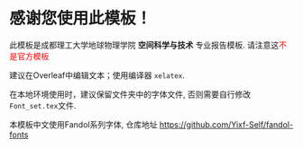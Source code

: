 # 感谢您使用此模板！

此模板是成都理工大学地球物理学院 __空间科学与技术__ 专业报告模板. 请注意这<font color=#FF000 >不是官方模板</font>

建议在Overleaf中编辑文本；使用编译器 `xelatex`.

在本地环境使用时，建议保留文件夹中的字体文件, 否则需要自行修改`Font_set.tex`文件.

本模板中文使用Fandol系列字体, 仓库地址 https://github.com/Yixf-Self/fandol-fonts


